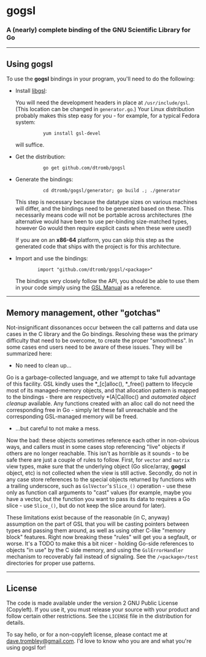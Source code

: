 # gogsl
### A (nearly) complete binding of the GNU Scientific Library for Go

___

## Using gogsl
To use the **gogsl** bindings in your program, you'll need to do the following:

* Install [libgsl](https://www.gnu.org/software/gsl/):
    
    You will need the development headers in place at `/usr/include/gsl`.  (This location can be changed in `generator.go`.)  Your Linux distribution probably makes this step easy for you - for example, for a typical Fedora system:

                yum install gsl-devel
                
    will suffice.
* Get the distribution:
        
                go get github.com/dtromb/gogsl

* Generate the bindings:
                
                cd dtromb/gogsl/generator; go build .; ./generator


    This step is necessary because the datatype sizes on various machines will differ, and the bindings need to be generated based on these. This necessarily means code will not be portable across architectures (the alternative would have been to use per-binding size-matched types, however Go would then require explicit casts when these were used!)
    
    If you are on an **x86-64** platform, you can skip this step as the generated code that ships with the project is for this architecture.
    
*   Import and use the bindings:
    
                import "github.com/dtromb/gogsl/<package>"

    The bindings very closely follow the API, you should be able to use them in your code simply using the  [GSL Manual](https://www.gnu.org/software/gsl/manual) as a reference.
    
---

## Memory management, other "gotchas"

Not-insignificant dissonances occur between the call patterns and data use cases in the C library and the Go bindings.  Resolving these was the primary difficulty that need to be overcome, to create the proper "smoothness".  In some cases end users need to be aware of these issues.   They will be summarized here:

* No need to clean up...

Go is a garbage-collected language, and we attempt to take full advantage of this facility.   GSL kindly uses the *_[c]alloc(), *_free() pattern to lifecycle most of its managed-memory objects, and that allocation pattern is mapped to the bindings - there are respectively *(A|Ca)lloc() and *automated object cleanup* available.  Any functions created with an alloc call do not need the corresponding free in Go - simply let these fall unreachable and the corresponding GSL-managed memory will be freed.

* ...but careful to not make a mess.

Now the bad:  these objects sometimes reference each other in non-obvious ways, and callers must in some cases stop referencing "live" objects if others are no longer reachable.  This isn't as horrible as it sounds - to be safe there are just a couple of rules to follow.   First, for `vector` and `matrix` view types, make sure that the underlying object (Go slice/array, **gogsl** object, etc) is not collected when the view is still active. Secondly, do not in any case store references to the special objects returned by functions with a trailing underscore, such as `GslVector`'s `Slice_()` operation - use these only as function call arguments to "cast" values (for example, maybe you have a vector, but the function you want to pass its data to requires a Go slice - use `Slice_()`, but do not keep the slice around for later).   

These limitations exist because of the reasonable (in C, anyway) assumption on the part of GSL that you will be casting pointers between types and passing them around, as well as using other C-like "memory block" features.  Right now breaking these "rules" will get you a segfault, or worse.   It's a TODO to make this a bit nicer - holding Go-side references to objects "in use" by the C side memory, and using the `GslErrorHandler` mechanism to recoverably fail instead of  signaling.  See the `/<package>/test` directories for proper use patterns.

---

## License

The code is made available under the version 2 GNU Public License (Copyleft).  If you use it, you must release your source with your product and follow certain other restrictions.   See the `LICENSE` file in the distribution for details.

To say hello, or for a non-copyleft license, please contact me at <dave.trombley@gmail.com>.   I'd love to know who you are and what you're using gogsl for!

